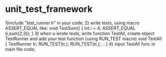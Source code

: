 # unit_test_framework
1)include "test_runner.h" in your code;
2) write tests, using macro ASSERT_EQUAL like:
   void TestSum() {
    int i = 4;
    ASSERT_EQUAL (i,sum(2,3));
  }
3) when u wrote tests, write function TestAll, create object TestRunner and add your test function (using RUN_TEST macro)
   void TestAll {
    TestRunner tr;
    RUN_TEST(tr,<TestFunc1>);
    RUN_TEST(tr,<TestFunc2>);
    ..
    }
 4) input TestAll func in main file code;   
    

